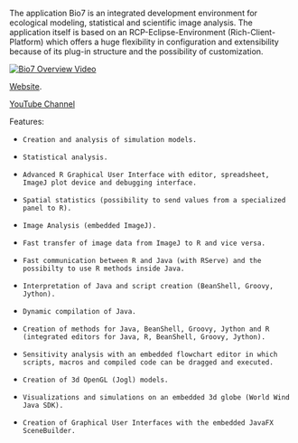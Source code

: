 The application Bio7 is an integrated development environment for ecological modeling, statistical and scientific image analysis. The application itself is based on an RCP-Eclipse-Environment (Rich-Client-Platform) which offers a huge flexibility in configuration and extensibility because of its plug-in structure and the possibility of customization.

[![Bio7 Overview Video](http://img.youtube.com/vi/pyYn690KaNE/0.jpg)](https://www.youtube.com/watch?v=pyYn690KaNE)


[Website](http:\\bio7.org).

[YouTube Channel](https://www.youtube.com/channel/UCFY-w-tMbVzhrLro4Q2KbFg)

Features:

*     Creation and analysis of simulation models.
*     Statistical analysis.
*     Advanced R Graphical User Interface with editor, spreadsheet, ImageJ plot device and debugging interface.
*     Spatial statistics (possibility to send values from a specialized panel to R).
*     Image Analysis (embedded ImageJ).
*     Fast transfer of image data from ImageJ to R and vice versa.
*     Fast communication between R and Java (with RServe) and the possibilty to use R methods inside Java.
*     Interpretation of Java and script creation (BeanShell, Groovy, Jython).
*     Dynamic compilation of Java.
*     Creation of methods for Java, BeanShell, Groovy, Jython and R (integrated editors for Java, R, BeanShell, Groovy, Jython).
*     Sensitivity analysis with an embedded flowchart editor in which scripts, macros and compiled code can be dragged and executed.
*     Creation of 3d OpenGL (Jogl) models.
*     Visualizations and simulations on an embedded 3d globe (World Wind Java SDK).
*     Creation of Graphical User Interfaces with the embedded JavaFX SceneBuilder.
